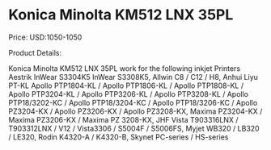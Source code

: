# Konica Minolta KM512 LNX 35PL

Price: USD:1050-1050

Product Details:

Konica Minolta KM512 LNX 35PL
work for the following inkjet Printers
Aestrik InWear S3304K5
InWear S3308K5,
Allwin C8 / C12 / H8, Anhui Liyu PT-KL
Apollo PTP1804-KL / Apollo PTP1806-KL / Apollo PTP1808-KL / Apollo PTP3204-KL / Apollo PTP3206-KL / Apollo PTP3208-KL / Apollo PTP18/3202-KC / Apollo PTP18/3204-KC / Apollo PTP18/3206-KC / Apollo PZ3204-KX / Apollo PZ3206-KX / Apollo PZ3208-KX,
Maxima PZ3204-KX / Maxima PZ3206-KX / Maxima PZ 3208-KX,
JHF Vista T903316LNX / T903312LNX / V12 / Vista3306 / S5004F / S5006FS,
Myjet WB320 / LB320 / LE320,
Rodin K4320-A / K4320-B,
Skynet PC-series / HS-series